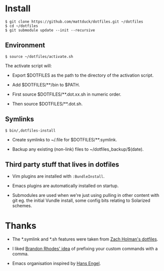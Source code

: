 # Install

    $ git clone https://github.com/mattduck/dotfiles.git ~/dotfiles
    $ cd ~/dotfiles
    $ git submodule update --init --recursive


## Environment

    $ source ~/dotfiles/activate.sh

The activate script will:

- Export $DOTFILES as the path to the directory of the activation script.

- Add $DOTFILES/**/bin to $PATH.

- First source $DOTFILES/**.dot.xx.sh in numeric order.

- Then source $DOTFILES/**.dot.sh.


## Symlinks

    $ bin/,dotfiles-install

- Create symlinks to ~/.file for $DOTFILES/**.symlink.

- Backup any existing (non-link) files to ~/dotfiles_backup/$(date).


## Third party stuff that lives in dotfiles

- Vim plugins are installed with `:BundleInstall`. 

- Emacs plugins are automatically installed on startup.

- Submodules are used when we're just using pulling in other content with git
  eg. the initial Vundle install, some config bits relating to Solarized
  schemes.


# Thanks

- The \*.symlink and \*.sh features were taken from [Zach Holman's
  dotfiles](https://github.com/holman/dotfiles).

- I liked [Brandon Rhodes' idea](https://github.com/brandon-rhodes/homedir) of
  prefixing your custom commands with a comma. 

- Emacs organisation inspired by [Hans Engel](https://github.com/hans/dotfiles).
